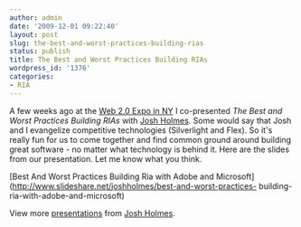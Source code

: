 ```yaml
---
author: admin
date: '2009-12-01 09:22:40'
layout: post
slug: the-best-and-worst-practices-building-rias
status: publish
title: The Best and Worst Practices Building RIAs
wordpress_id: '1376'
categories:
- RIA
---
```


A few weeks ago at the [Web 2.0 Expo in
NY](http://www.web2expo.com/webexny2009/) I co-presented _The Best and Worst
Practices Building RIAs_ with [Josh Holmes](http://www.joshholmes.com). Some
would say that Josh and I evangelize competitive technologies (Silverlight and
Flex). So it's really fun for us to come together and find common ground
around building great software - no matter what technology is behind it. Here
are the slides from our presentation. Let me know what you think.

[Best And Worst Practices Building Ria with Adobe and
Microsoft](http://www.slideshare.net/joshholmes/best-and-worst-practices-
building-ria-with-adobe-and-microsoft)

View more [presentations](http://www.slideshare.net/) from [Josh
Holmes](http://www.slideshare.net/joshholmes).

